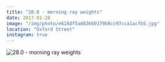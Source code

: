```yaml
---
title: "28.0 - morning ray weights"
date: 2017-01-28
image: "/img/photo/e618df5ad83669379b0cc97cca1acfb5.jpg"
location: "Oxford Street"
instagram: true
---
```


![28.0 - morning ray weights](/img/photo/e618df5ad83669379b0cc97cca1acfb5.jpg)
